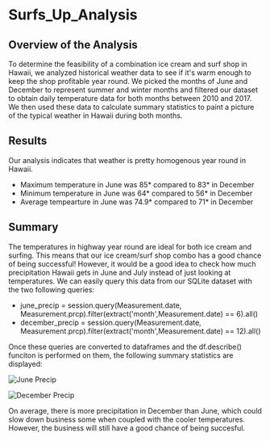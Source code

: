 # Surfs_Up_Analysis
## Overview of the Analysis

To determine the feasibility of a combination ice cream and surf shop in Hawaii, we analyzed historical weather data to see if it's warm enough to keep the shop profitable year round. We picked the months of June and December to represent summer and winter months and filtered our dataset to obtain daily temperature data for both months between 2010 and 2017. We then used these data to calculate summary statistics to paint a picture of the typical weather in Hawaii during both months. 

## Results

Our analysis indicates that weather is pretty homogenous year round in Hawaii.

* Maximum temperature in June was 85* compared to 83* in December
* Minimum temperature in June was 64* compared to 56* in December
* Average tempearture in June was 74.9* compared to 71* in December

## Summary

The temperatures in highway year round are ideal for both ice cream and surfing. This means that our ice cream/surf shop combo has a good chance of being successful! However, it would be a good idea to check how much precipitation Hawaii gets in June and July instead of just looking at temperatures. We can easily query this data from our SQLite dataset with the two following queries:

* june_precip = session.query(Measurement.date, Measurement.prcp).filter(extract('month',Measurement.date) == 6).all()
* december_precip = session.query(Measurement.date, Measurement.prcp).filter(extract('month',Measurement.date) == 12).all()

Once these queries are converted to dataframes and the df.describe() funciton is performed on them, the following summary statistics are displayed: 

![June Precip](https://user-images.githubusercontent.com/104707395/210108900-1677f15d-755a-4a40-996e-118bec98ab76.png)

![December Precip](https://user-images.githubusercontent.com/104707395/210108924-3c918ff2-99e5-4df9-89eb-6dcdf7c23555.png)

On average, there is more precipitation in December than June, which could slow down business some when coupled with the cooler temperatures. However, the business will still have a good chance of being succesful. 
